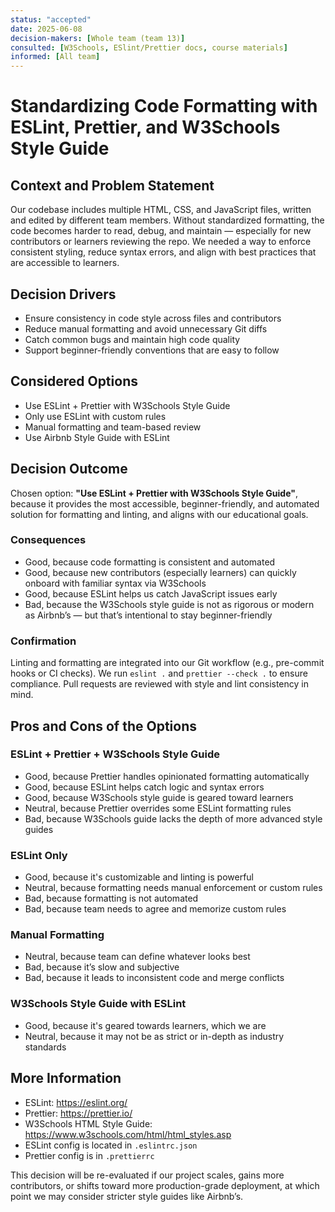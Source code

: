 ```yaml
---
status: "accepted"
date: 2025-06-08
decision-makers: [Whole team (team 13)]
consulted: [W3Schools, ESlint/Prettier docs, course materials]
informed: [All team]
---
```


# Standardizing Code Formatting with ESLint, Prettier, and W3Schools Style Guide

## Context and Problem Statement

Our codebase includes multiple HTML, CSS, and JavaScript files, written and edited by different team members. Without standardized formatting, the code becomes harder to read, debug, and maintain — especially for new contributors or learners reviewing the repo. We needed a way to enforce consistent styling, reduce syntax errors, and align with best practices that are accessible to learners.

## Decision Drivers

* Ensure consistency in code style across files and contributors
* Reduce manual formatting and avoid unnecessary Git diffs
* Catch common bugs and maintain high code quality
* Support beginner-friendly conventions that are easy to follow

## Considered Options

* Use ESLint + Prettier with W3Schools Style Guide
* Only use ESLint with custom rules
* Manual formatting and team-based review
* Use Airbnb Style Guide with ESLint

## Decision Outcome

Chosen option: **"Use ESLint + Prettier with W3Schools Style Guide"**, because it provides the most accessible, beginner-friendly, and automated solution for formatting and linting, and aligns with our educational goals.

### Consequences

* Good, because code formatting is consistent and automated
* Good, because new contributors (especially learners) can quickly onboard with familiar syntax via W3Schools
* Good, because ESLint helps us catch JavaScript issues early
* Bad, because the W3Schools style guide is not as rigorous or modern as Airbnb’s — but that’s intentional to stay beginner-friendly

### Confirmation

Linting and formatting are integrated into our Git workflow (e.g., pre-commit hooks or CI checks). We run `eslint .` and `prettier --check .` to ensure compliance. Pull requests are reviewed with style and lint consistency in mind.

## Pros and Cons of the Options

### ESLint + Prettier + W3Schools Style Guide

* Good, because Prettier handles opinionated formatting automatically
* Good, because ESLint helps catch logic and syntax errors
* Good, because W3Schools style guide is geared toward learners
* Neutral, because Prettier overrides some ESLint formatting rules
* Bad, because W3Schools guide lacks the depth of more advanced style guides

### ESLint Only

* Good, because it's customizable and linting is powerful
* Neutral, because formatting needs manual enforcement or custom rules
* Bad, because formatting is not automated
* Bad, because team needs to agree and memorize custom rules

### Manual Formatting

* Neutral, because team can define whatever looks best
* Bad, because it’s slow and subjective
* Bad, because it leads to inconsistent code and merge conflicts

### W3Schools Style Guide with ESLint

* Good, because it's geared towards learners, which we are
* Neutral, because it may not be as strict or in-depth as industry standards

## More Information

* ESLint: https://eslint.org/
* Prettier: https://prettier.io/
* W3Schools HTML Style Guide: https://www.w3schools.com/html/html_styles.asp
* ESLint config is located in `.eslintrc.json`
* Prettier config is in `.prettierrc`

This decision will be re-evaluated if our project scales, gains more contributors, or shifts toward more production-grade deployment, at which point we may consider stricter style guides like Airbnb’s.
